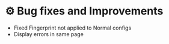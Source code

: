 # ⚙️ Bug fixes and Improvements

- Fixed Fingerprint not applied to Normal configs
- Display errors in same page
